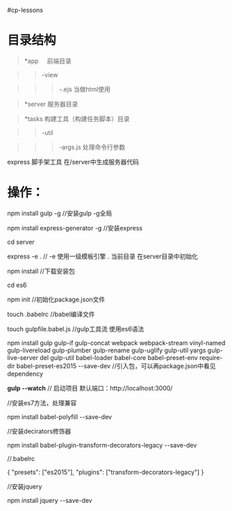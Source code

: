 ﻿#cp-lessons
 
# 目录结构
 
>*app     前端目录

>>-view  

>>> -.ejs 当做html使用        

>*server  服务器目录

>*tasks   构建工具（构建任务脚本）目录

>>-util

>>>-args.js   处理命令行参数
        



express    脚手架工具      在/server中生成服务器代码


# 操作：

npm install gulp -g     //安装gulp  -g全局

npm install express-generator -g    //安装express

cd server

express -e .       // -e 使用一级模板引擎  . 当前目录      在server目录中初始化

npm install         //下载安装包

cd es6

npm init  //初始化package.json文件

touch .babelrc  //babel编译文件

touch gulpfile.babel.js     //gulp工具流  使用es6语法


npm install gulp gulp-if gulp-concat webpack webpack-stream vinyl-named gulp-livereload gulp-plumber 
gulp-rename  gulp-uglify gulp-util yargs gulp-live-server del gulp-util babel-loader babel-core 
babel-preset-env require-dir babel-preset-es2015 --save-dev
//引入包，可以再package.json中看见dependency

__gulp --watch__    //  启动项目  默认端口：http://localhost:3000/

//安装es7方法，处理兼容

npm install babel-polyfill --save-dev   


//安装decirators修饰器

npm install babel-plugin-transform-decorators-legacy --save-dev

//.babelrc

{
  "presets": ["es2015"],
  "plugins": ["transform-decorators-legacy"]
}


//安装jquery

npm install jquery --save-dev

